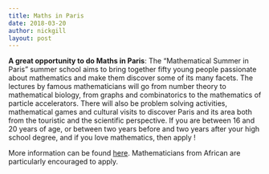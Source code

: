 ```yaml
---
title: Maths in Paris
date: 2018-03-20
author: nickgill
layout: post
---
```



**A great opportunity to do Maths in Paris**: The “Mathematical Summer in Paris” summer school aims to bring together fifty young people passionate about mathematics and make them discover some of its many facets. The lectures by famous mathematicians will go from number theory to mathematical biology, from graphs and combinatorics to the mathematics of particle accelerators. There will also be problem solving activities, mathematical games and cultural visits to discover Paris and its area both from the touristic and the scientific perspective. If you are between 16 and 20 years of age, or between two years before and two years after your high school degree, and if you love mathematics, then apply !


More information can be found <a href = "https://msp.math.ens.fr/">here</a>. Mathematicians from African are particularly encouraged to apply.

